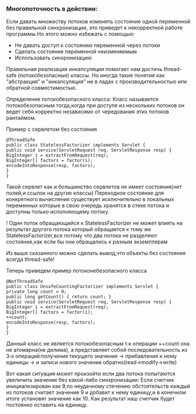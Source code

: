 ### Многопоточность в действии:

Если давать множеству потоков изменять состояние одной переменной без правильной
синхронизации, это приведет к некорректной работе программы.Но этого можно избежать с
помощью:

* Не давать доступ к состоянию переменной через потоки
* Сделать состояние переменной неизменяемым
* Использовать синхронизацию

Правильная реализация инкапсуляции помогает нам достичь thread-safe (потокобезопасные)
классы. 
Но иногда такие понятия как "абстракция" и "инкапсуляция" не в ладах с производительностью
или обратной совместимостью.

Определение потокобезопасного класса:
Класс называется потокобезопасным тогда,когда при доступе из нескольких потоков 
он ведет себя корректно независимо от чередования этих потоков рантаймом.

Пример с сервлетом без состояния
~~~
@ThreadSafe
public class StatelessFactorizer implements Servlet {
public void service(ServletRequest req, ServletResponse resp) {
BigInteger i = extractFromRequest(req);
BigInteger[] factors = factor(i);
encodeIntoResponse(resp, factors);
}
}
~~~
Такой сервлет как и большинство сервлетов не имеет состояния(нет полей,и ссылок на другие классы)
Переходное состояние для конкретного вычисления существует исключительно в локальных переменных
которые в свою очередь хранятся в стеке потока и доступны только исполняющему потоку.

! Один поток обращающийся к StatelessFactorizer не может влиять на результат другого 
потока который обращается к тому же StatelessFactorizer,все потому что два потока не разделяют
состояние,как если бы они обращались к разным экземплярам

Из выше сказанного можно сделать вывод,что объекты без состояния всегда thread-safe!

Теперь приведем пример потоконебезопасного класса

~~~
@NotThreadSafe
public class UnsafeCountingFactorizer implements Servlet {
private long count = 0;
public long getCount() { return count; }
public void service(ServletRequest req, ServletResponse resp) {
BigInteger i = extractFromRequest(req);
BigInteger[] factors = factor(i);
++count;
encodeIntoResponse(resp, factors);
}
}
~~~
Данный класс не является потокобезопасным т.к операции ++count она не атомарна(не делима),
а представляет собой последовательность из 3‑х операций:получения текущего значения ->
прибавления к нему единицы -> и записи нового значения обратно(read->modify->write)

Вот какая ситуация может произойти если два потока попытаются увеличить значение без 
какой-либо синхронизации:
Если счетчик инициализирован как 9,по неудачному стечению обстоятельств каждый из потоков
считает значение 9 и добавит к нему единицу,и в конечном итоге установят значение как 10.
Как результат наш счетчик будет постоянно оставить на единицу.
